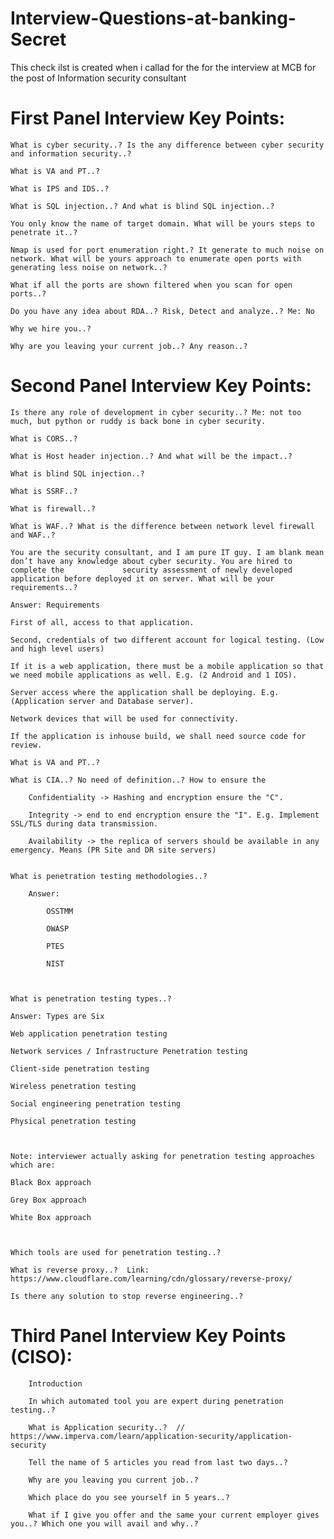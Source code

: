 # Interview-Questions-at-banking-Secret
This check ilst is created when i callad for the for the interview at MCB for the post of Information security consultant


First Panel Interview Key Points: 
========================================
    What is cyber security..? Is the any difference between cyber security and information security..? 

    What is VA and PT..? 

    What is IPS and IDS..? 

    What is SQL injection..? And what is blind SQL injection..? 

    You only know the name of target domain. What will be yours steps to penetrate it..? 

    Nmap is used for port enumeration right.? It generate to much noise on network. What will be yours approach to enumerate open ports with generating less noise on network..? 

    What if all the ports are shown filtered when you scan for open ports..? 

    Do you have any idea about RDA..? Risk, Detect and analyze..? Me: No 

    Why we hire you..? 

    Why are you leaving your current job..? Any reason..? 

 

 

Second Panel Interview Key Points: 
 ========================================

    Is there any role of development in cyber security..? Me: not too much, but python or ruddy is back bone in cyber security. 

    What is CORS..? 

    What is Host header injection..? And what will be the impact..? 

    What is blind SQL injection..? 

    What is SSRF..? 

    What is firewall..? 

    What is WAF..? What is the difference between network level firewall and WAF..? 

    You are the security consultant, and I am pure IT guy. I am blank mean don’t have any knowledge about cyber security. You are hired to complete the             security assessment of newly developed application before deployed it on server. What will be your requirements..? 

    Answer: Requirements  

    First of all, access to that application. 

    Second, credentials of two different account for logical testing. (Low and high level users) 

    If it is a web application, there must be a mobile application so that we need mobile applications as well. E.g. (2 Android and 1 IOS). 

    Server access where the application shall be deploying. E.g. (Application server and Database server). 

    Network devices that will be used for connectivity. 

    If the application is inhouse build, we shall need source code for review. 

    What is VA and PT..? 

    What is CIA..? No need of definition..? How to ensure the 

        Confidentiality -> Hashing and encryption ensure the "C". 

        Integrity -> end to end encryption ensure the "I". E.g. Implement SSL/TLS during data transmission. 

        Availability -> the replica of servers should be available in any emergency. Means (PR Site and DR site servers) 
     

    What is penetration testing methodologies..? 

        Answer: 

            OSSTMM 

            OWASP 

            PTES 

            NIST 

         

    What is penetration testing types..? 

    Answer: Types are Six 

    Web application penetration testing 

    Network services / Infrastructure Penetration testing 

    Client-side penetration testing 

    Wireless penetration testing  

    Social engineering penetration testing 

    Physical penetration testing 

 

    Note: interviewer actually asking for penetration testing approaches which are: 

    Black Box approach 

    Grey Box approach 

    White Box approach 

 

    Which tools are used for penetration testing..? 

    What is reverse proxy..?  Link: https://www.cloudflare.com/learning/cdn/glossary/reverse-proxy/  

    Is there any solution to stop reverse engineering..? 

 

 

Third Panel Interview Key Points (CISO): 
========================================
        Introduction 

        In which automated tool you are expert during penetration testing..? 

        What is Application security..?  // https://www.imperva.com/learn/application-security/application-security  

        Tell the name of 5 articles you read from last two days..? 

        Why are you leaving you current job..? 

        Which place do you see yourself in 5 years..? 

        What if I give you offer and the same your current employer gives you..? Which one you will avail and why..? 
